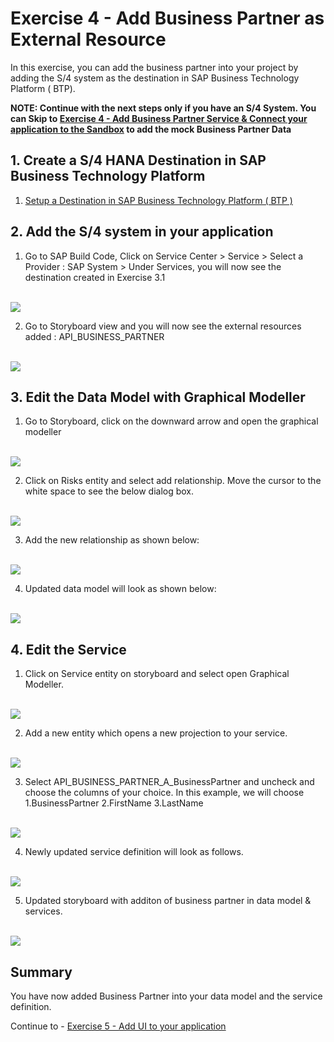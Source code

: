 # Exercise 4 - Add Business Partner as External Resource

In this exercise, you can add the business partner into your project by adding the S/4 system as the destination in SAP Business Technology Platform ( BTP).


**NOTE: Continue with the next steps only if you have an S/4 System. You can Skip to [Exercise 4 - Add Business Partner Service & Connect your application to the Sandbox](../ex_optional/ex_optional.1/README.md) to add the mock Business Partner Data**


## 1. Create a S/4 HANA Destination in SAP Business Technology Platform

1. [Setup a Destination in SAP Business Technology Platform ( BTP )](https://help.sap.com/docs/business-rules/business-rules-capability-for-neo-environment/configure-destination-for-sap-s-4hana-cloud)

## 2. Add the S/4 system in your application

1. Go to SAP Build Code, Click on Service Center > Service > Select a Provider : SAP System > Under Services, you will now see the destination created in Exercise 3.1

<br>![](/exercises/ex_optional/images/adds4.png)

2. Go to Storyboard view and you will now see the external resources added : API_BUSINESS_PARTNER

<br>![](/exercises/ex_optional/images/storyboardbupa.png)

## 3. Edit the Data Model with Graphical Modeller

1. Go to Storyboard, click on the downward arrow and open the graphical modeller

<br>![](/exercises/ex_optional/images/opengrapmod.png)

2. Click on Risks entity and select add relationship. Move the cursor to the white space to see the below dialog box.

<br>![](/exercises/ex_optional/images/addrelationship.png)

3. Add the new relationship as shown below:

<br>![](/exercises/ex_optional/images/newrelationship.png)

4. Updated data model will look as shown below:

<br>![](/exercises/ex_optional/images/modifieddm.png)

## 4. Edit the Service

1. Click on Service entity on storyboard and select open Graphical Modeller.

<br>![](/exercises/ex_optional/images/storyboardservice.png)

2. Add a new entity which opens a new projection to your service.

<br>![](/exercises/ex_optional/images/addprojection.png)

3. Select API_BUSINESS_PARTNER_A_BusinessPartner and uncheck <all properties> and choose the columns of your choice. In this example, we will choose 
1.BusinessPartner
2.FirstName
3.LastName

<br>![](/exercises/ex_optional/images/selectcolumns.png)

4. Newly updated service definition will look as follows.

<br>![](/exercises/ex_optional/images/newservicedefinition.png)

5. Updated storyboard with additon of business partner in data model & services.

<br>![](/exercises/ex_optional/images/updatedstoryboardbupa.png)

## Summary

You have now added Business Partner into your data model and the service definition.

Continue to - [Exercise 5 - Add UI to your application ](../ex5/README.md)

